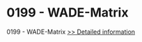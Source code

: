 # 0199 - WADE-Matrix
0199 - WADE-Matrix
[>> Detailed information](https://secure.shareit.com/shareit/product.html?productid=301011453&affiliateid=200057808)